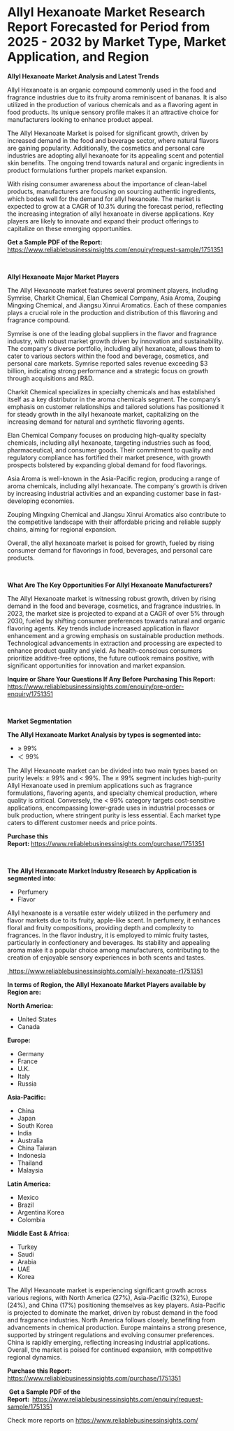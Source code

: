 <p><h1>Allyl Hexanoate Market Research Report Forecasted for Period from 2025 -  2032 by Market Type, Market Application, and Region</h1></p><p><strong>Allyl Hexanoate Market Analysis and Latest Trends</strong></p>
<p><p>Allyl Hexanoate is an organic compound commonly used in the food and fragrance industries due to its fruity aroma reminiscent of bananas. It is also utilized in the production of various chemicals and as a flavoring agent in food products. Its unique sensory profile makes it an attractive choice for manufacturers looking to enhance product appeal.</p><p>The Allyl Hexanoate Market is poised for significant growth, driven by increased demand in the food and beverage sector, where natural flavors are gaining popularity. Additionally, the cosmetics and personal care industries are adopting allyl hexanoate for its appealing scent and potential skin benefits. The ongoing trend towards natural and organic ingredients in product formulations further propels market expansion. </p><p>With rising consumer awareness about the importance of clean-label products, manufacturers are focusing on sourcing authentic ingredients, which bodes well for the demand for allyl hexanoate. The market is expected to grow at a CAGR of 10.3% during the forecast period, reflecting the increasing integration of allyl hexanoate in diverse applications. Key players are likely to innovate and expand their product offerings to capitalize on these emerging opportunities.</p></p>
<p><strong>Get a Sample PDF of the Report:&nbsp;</strong> <a href="https://www.reliablebusinessinsights.com/enquiry/request-sample/1751351?utm_campaign=3107&utm_medium=2&utm_source=Github&utm_content=ia&utm_term=01042025&utm_id=allyl-hexanoate">https://www.reliablebusinessinsights.com/enquiry/request-sample/1751351</a></p>
<p>&nbsp;</p>
<p><strong>Allyl Hexanoate Major Market Players</strong></p>
<p><p>The Allyl Hexanoate market features several prominent players, including Symrise, Charkit Chemical, Elan Chemical Company, Asia Aroma, Zouping Mingxing Chemical, and Jiangsu Xinrui Aromatics. Each of these companies plays a crucial role in the production and distribution of this flavoring and fragrance compound.</p><p>Symrise is one of the leading global suppliers in the flavor and fragrance industry, with robust market growth driven by innovation and sustainability. The company's diverse portfolio, including allyl hexanoate, allows them to cater to various sectors within the food and beverage, cosmetics, and personal care markets. Symrise reported sales revenue exceeding $3 billion, indicating strong performance and a strategic focus on growth through acquisitions and R&D.</p><p>Charkit Chemical specializes in specialty chemicals and has established itself as a key distributor in the aroma chemicals segment. The company’s emphasis on customer relationships and tailored solutions has positioned it for steady growth in the allyl hexanoate market, capitalizing on the increasing demand for natural and synthetic flavoring agents.</p><p>Elan Chemical Company focuses on producing high-quality specialty chemicals, including allyl hexanoate, targeting industries such as food, pharmaceutical, and consumer goods. Their commitment to quality and regulatory compliance has fortified their market presence, with growth prospects bolstered by expanding global demand for food flavorings.</p><p>Asia Aroma is well-known in the Asia-Pacific region, producing a range of aroma chemicals, including allyl hexanoate. The company's growth is driven by increasing industrial activities and an expanding customer base in fast-developing economies.</p><p>Zouping Mingxing Chemical and Jiangsu Xinrui Aromatics also contribute to the competitive landscape with their affordable pricing and reliable supply chains, aiming for regional expansion.</p><p>Overall, the allyl hexanoate market is poised for growth, fueled by rising consumer demand for flavorings in food, beverages, and personal care products.</p></p>
<p>&nbsp;</p>
<p><strong>What Are The Key Opportunities For Allyl Hexanoate Manufacturers?</strong></p>
<p><p>The Allyl Hexanoate market is witnessing robust growth, driven by rising demand in the food and beverage, cosmetics, and fragrance industries. In 2023, the market size is projected to expand at a CAGR of over 5% through 2030, fueled by shifting consumer preferences towards natural and organic flavoring agents. Key trends include increased application in flavor enhancement and a growing emphasis on sustainable production methods. Technological advancements in extraction and processing are expected to enhance product quality and yield. As health-conscious consumers prioritize additive-free options, the future outlook remains positive, with significant opportunities for innovation and market expansion.</p></p>
<p><strong>Inquire or Share Your Questions If Any Before Purchasing This Report:</strong> <a href="https://www.reliablebusinessinsights.com/enquiry/pre-order-enquiry/1751351?utm_campaign=3107&utm_medium=2&utm_source=Github&utm_content=ia&utm_term=01042025&utm_id=allyl-hexanoate">https://www.reliablebusinessinsights.com/enquiry/pre-order-enquiry/1751351</a></p>
<p>&nbsp;</p>
<p><strong>Market Segmentation</strong></p>
<p><strong>The Allyl Hexanoate Market Analysis by types is segmented into:</strong></p>
<p><ul><li>≥ 99%</li><li>＜ 99%</li></ul></p>
<p><p>The Allyl Hexanoate market can be divided into two main types based on purity levels: ≥ 99% and < 99%. The ≥ 99% segment includes high-purity Allyl Hexanoate used in premium applications such as fragrance formulations, flavoring agents, and specialty chemical production, where quality is critical. Conversely, the < 99% category targets cost-sensitive applications, encompassing lower-grade uses in industrial processes or bulk production, where stringent purity is less essential. Each market type caters to different customer needs and price points.</p></p>
<p><strong>Purchase this Report:&nbsp;</strong><a href="https://www.reliablebusinessinsights.com/purchase/1751351?utm_campaign=3107&utm_medium=2&utm_source=Github&utm_content=ia&utm_term=01042025&utm_id=allyl-hexanoate">https://www.reliablebusinessinsights.com/purchase/1751351</a></p>
<p>&nbsp;</p>
<p><strong>The Allyl Hexanoate Market Industry Research by Application is segmented into:</strong></p>
<p><ul><li>Perfumery</li><li>Flavor</li></ul></p>
<p><p>Allyl hexanoate is a versatile ester widely utilized in the perfumery and flavor markets due to its fruity, apple-like scent. In perfumery, it enhances floral and fruity compositions, providing depth and complexity to fragrances. In the flavor industry, it is employed to mimic fruity tastes, particularly in confectionery and beverages. Its stability and appealing aroma make it a popular choice among manufacturers, contributing to the creation of enjoyable sensory experiences in both scents and tastes.</p></p>
<p><a href="https://www.reliablebusinessinsights.com/allyl-hexanoate-r1751351?utm_campaign=3107&utm_medium=2&utm_source=Github&utm_content=ia&utm_term=01042025&utm_id=allyl-hexanoate">&nbsp;https://www.reliablebusinessinsights.com/allyl-hexanoate-r1751351</a></p>
<p><strong>In terms of Region, the Allyl Hexanoate Market Players available by Region are:</strong></p>
<p>
    <p> <strong> North America: </strong>
        <ul>
            <li>United States</li>
            <li>Canada</li>
        </ul>
        </p> 
    <p> <strong> Europe: </strong>
        <ul>
            <li>Germany</li>
            <li>France</li>
            <li>U.K.</li>
            <li>Italy</li>
            <li>Russia</li>
        </ul>
        </p> 
    <p> <strong> Asia-Pacific: </strong>
        <ul>
            <li>China</li>
            <li>Japan</li>
            <li>South Korea</li>
            <li>India</li>
            <li>Australia</li>
            <li>China Taiwan</li>
            <li>Indonesia</li>
            <li>Thailand</li>
            <li>Malaysia</li>
        </ul>
        </p> 
    <p> <strong> Latin America: </strong>
        <ul>
            <li>Mexico</li>
            <li>Brazil</li>
            <li>Argentina Korea</li>
            <li>Colombia</li>
        </ul>
        </p> 
    <p> <strong> Middle East & Africa: </strong>
        <ul>
            <li>Turkey</li>
            <li>Saudi</li>
            <li>Arabia</li>
            <li>UAE</li>
            <li>Korea</li>
        </ul>
    </p>
    </p>
<p><p>The Allyl Hexanoate market is experiencing significant growth across various regions, with North America (27%), Asia-Pacific (32%), Europe (24%), and China (17%) positioning themselves as key players. Asia-Pacific is projected to dominate the market, driven by robust demand in the food and fragrance industries. North America follows closely, benefiting from advancements in chemical production. Europe maintains a strong presence, supported by stringent regulations and evolving consumer preferences. China is rapidly emerging, reflecting increasing industrial applications. Overall, the market is poised for continued expansion, with competitive regional dynamics.</p></p>
<p><strong>Purchase this Report: </strong><a href="https://www.reliablebusinessinsights.com/purchase/1751351?utm_campaign=3107&utm_medium=2&utm_source=Github&utm_content=ia&utm_term=01042025&utm_id=allyl-hexanoate">https://www.reliablebusinessinsights.com/purchase/1751351</a></p>
<p>&nbsp;<strong>Get a Sample PDF of the Report:&nbsp;&nbsp;</strong><a href="https://www.reliablebusinessinsights.com/enquiry/request-sample/1751351?utm_campaign=3107&utm_medium=2&utm_source=Github&utm_content=ia&utm_term=01042025&utm_id=allyl-hexanoate">https://www.reliablebusinessinsights.com/enquiry/request-sample/1751351</a></p>
<p><strong></strong></p>
<p>Check more reports on <a href="https://www.reliablebusinessinsights.com/?utm_campaign=3107&utm_medium=2&utm_source=Github&utm_content=ia&utm_term=01042025&utm_id=allyl-hexanoate">https://www.reliablebusinessinsights.com/</a></p>